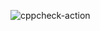![cppcheck-action](https://github.com/99002672/Cpp_Linux_Mini_Project/workflows/cppcheck-action/badge.svg)
